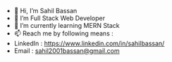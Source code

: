 - 👋 Hi, I’m Sahil Bassan
- 👀 I’m Full Stack Web Developer 
- 🌱 I’m currently learning MERN Stack
- 📫 Reach me by following means :
- LinkedIn : https://www.linkedin.com/in/sahilbassan/
- Email    : sahil2001bassan@gmail.com

<!---
SahilBassan/SahilBassan is a ✨ special ✨ repository because its `README.md` (this file) appears on your GitHub profile.
You can click the Preview link to take a look at your changes.
--->

